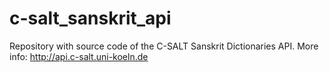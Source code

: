 # c-salt_sanskrit_api

Repository with source code of the C-SALT Sanskrit Dictionaries API. More info: http://api.c-salt.uni-koeln.de
